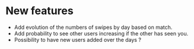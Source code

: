 # New features

- Add evolution of the numbers of swipes by day based on match.
- Add probability to see other users increasing if the other has seen you.
- Possibility to have new users added over the days ?